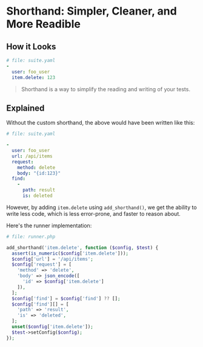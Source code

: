 <!--
id: shorthand
title: Shorthand
-->

# Shorthand: Simpler, Cleaner, and More Readible

## How it Looks

```yaml
# file: suite.yaml
-
  user: foo_user
  item.delete: 123
```

> Shorthand is a way to simplify the reading and writing of your tests.

## Explained

Without the custom shorthand, the above would have been written like this:

```yaml
# file: suite.yaml

-
  user: foo_user
  url: /api/items
  request:
    method: delete
    body: "{id:123}"
  find:
    -
      path: result
      is: deleted
```

However, by adding `item.delete` using `add_shorthand()`, we get the ability to write less code, which is less error-prone, and faster to reason about.

Here's the runner implementation:

```php
# file: runner.php

add_shorthand('item.delete', function ($config, $test) {
  assert(is_numeric($config['item.delete']));
  $config['url'] = '/api/items';
  $config['request'] = [
    'method' => 'delete',
    'body' => json_encode([
      'id' => $config['item.delete']
    ]),
  ];
  $config['find'] = $config['find'] ?? [];
  $config['find'][] = [
    'path' => 'result',
    'is' => 'deleted',
  ];
  unset($config['item.delete']);
  $test->setConfig($config);
});
```
